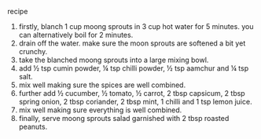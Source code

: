 recipe

1. firstly, blanch 1 cup moong sprouts in 3 cup hot water for 5 minutes. you can alternatively boil for 2 minutes.
2. drain off the water. make sure the moon sprouts are softened a bit yet crunchy.
3. take the blanched moong sprouts into a large mixing bowl.
4. add ½ tsp cumin powder, ¼ tsp chilli powder, ½ tsp aamchur and ¼ tsp salt.
5. mix well making sure the spices are well combined.
6. further add ½ cucumber, ½ tomato, ½ carrot, 2 tbsp capsicum, 2 tbsp spring onion, 2 tbsp coriander, 2 tbsp mint, 1 chilli and 1 tsp lemon juice.
7. mix well making sure everything is well combined.
8. finally, serve moong sprouts salad garnished with 2 tbsp roasted peanuts.
